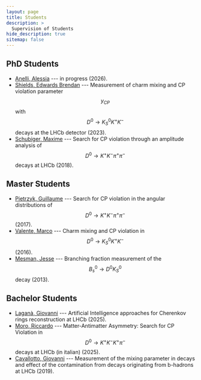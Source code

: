 ```yaml
---
layout: page
title: Students
description: >
  Supervision of Students
hide_description: true
sitemap: false
---
```


## PhD Students

* [Anelli, Alessia]() --- in progress (2026).
* [Shields, Edwards Brendan](https://boa.unimib.it/handle/10281/419182) --- Measurement of charm mixing and CP violation parameter $$ y_{CP} $$ with $$ D^0\to K^0_SK^+K^- $$ decays at the LHCb detector (2023).
* [Schubiger, Maxime](https://cds.cern.ch/record/2649231/files/CERN-THESIS-2018-267.pdf) --- Search for CP violation through an amplitude analysis of $$ D^0 \to K^+K^−\pi^+\pi^− $$ decays at LHCb (2018).

## Master Students

* [Pietrzyk, Guillaume]() --- Search for CP violation in the angular distributions of $$ D^0 \to K^+K^−\pi^+\pi^− $$ (2017).
* [Valente, Marco]() --- Charm mixing and CP violation in $$ D^0 \to K^0_S K^+K^- $$ (2016).
* [Mesman, Jesse]() --- Branching fraction measurement of the $$ B^0_s \to D^0K^0_S $$ decay (2013).

## Bachelor Students

* [Laganà, Giovanni]() --- Artificial Intelligence approaches for Cherenkov rings reconstruction at LHCb (2025).
* [Moro, Riccardo]() --- Matter-Antimatter Asymmetry: Search for CP Violation in $$ D^0 \to K^+K^-K^+\pi^- $$ decays at LHCb (in italian) (2025).
* [Cavallotto, Giovanni]() --- Measurement of the mixing parameter in decays and effect of the contamination from  decays originating from b-hadrons at LHCb (2019).